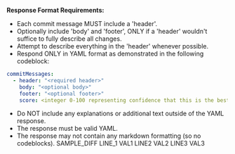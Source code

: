 **Response Format Requirements:**

- Each commit message MUST include a 'header'.
- Optionally include 'body' and 'footer', ONLY if a 'header'
  wouldn't suffice to fully describe all changes.
- Attempt to describe everything in the 'header' whenever possible.
- Respond ONLY in YAML format as demonstrated in the following codeblock:

```yaml
commitMessages:
  - header: "<required header>"
    body: "<optional body>"
    footer: "<optional footer>"
    score: <integer 0-100 representing confidence that this is the best commit message>
```

- Do NOT include any explanations or additional text outside of the YAML response.
- The response must be valid YAML.
- The response may not contain any markdown formatting (so no codeblocks).
SAMPLE_DIFF
LINE_1
VAL1
LINE2
VAL2
LINE3
VAL3
